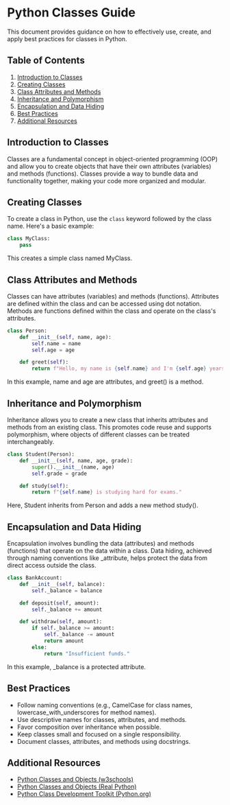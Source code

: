 # Python Classes Guide

This document provides guidance on how to effectively use, create, and apply best practices for classes in Python.

## Table of Contents

1. [Introduction to Classes](#introduction-to-classes)
2. [Creating Classes](#creating-classes)
3. [Class Attributes and Methods](#class-attributes-and-methods)
4. [Inheritance and Polymorphism](#inheritance-and-polymorphism)
5. [Encapsulation and Data Hiding](#encapsulation-and-data-hiding)
6. [Best Practices](#best-practices)
7. [Additional Resources](#additional-resources)

## Introduction to Classes

Classes are a fundamental concept in object-oriented programming (OOP) and allow you to create objects that have their own attributes (variables) and methods (functions). Classes provide a way to bundle data and functionality together, making your code more organized and modular.

## Creating Classes

To create a class in Python, use the `class` keyword followed by the class name. Here's a basic example:

```python
class MyClass:
    pass
```

This creates a simple class named MyClass.

## Class Attributes and Methods

Classes can have attributes (variables) and methods (functions). Attributes are defined within the class and can be accessed using dot notation. Methods are functions defined within the class and operate on the class's attributes.

```python
class Person:
    def __init__(self, name, age):
        self.name = name
        self.age = age

    def greet(self):
        return f"Hello, my name is {self.name} and I'm {self.age} years old."
```
In this example, name and age are attributes, and greet() is a method.

## Inheritance and Polymorphism

Inheritance allows you to create a new class that inherits attributes and methods from an existing class. This promotes code reuse and supports polymorphism, where objects of different classes can be treated interchangeably.

```python
class Student(Person):
    def __init__(self, name, age, grade):
        super().__init__(name, age)
        self.grade = grade

    def study(self):
        return f"{self.name} is studying hard for exams."
```

Here, Student inherits from Person and adds a new method study().

## Encapsulation and Data Hiding

Encapsulation involves bundling the data (attributes) and methods (functions) that operate on the data within a class. Data hiding, achieved through naming conventions like _attribute, helps protect the data from direct access outside the class.

```python
class BankAccount:
    def __init__(self, balance):
        self._balance = balance

    def deposit(self, amount):
        self._balance += amount

    def withdraw(self, amount):
        if self._balance >= amount:
            self._balance -= amount
            return amount
        else:
            return "Insufficient funds."
```

In this example, _balance is a protected attribute.

## Best Practices

- Follow naming conventions (e.g., CamelCase for class names, lowercase_with_underscores for method names).
- Use descriptive names for classes, attributes, and methods.
- Favor composition over inheritance when possible.
- Keep classes small and focused on a single responsibility.
- Document classes, attributes, and methods using docstrings.

## Additional Resources

- [Python Classes and Objects (w3schools)](https://www.w3schools.com/python/python_classes.asp)
- [Python Classes and Objects (Real Python)](https://realpython.com/python3-object-oriented-programming/)
- [Python Class Development Toolkit (Python.org)](https://docs.python.org/3/tutorial/classes.html)



